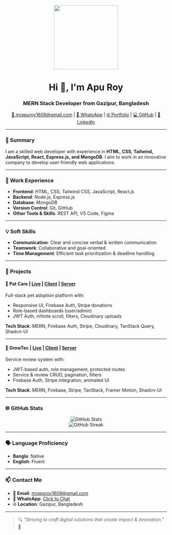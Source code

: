 
<div align="center">
  <img height="200" src="https://avatars.githubusercontent.com/u/167643270?s=400&u=f1c43ee1668420e97b4a031a2988a86357d90059&v=4"  />
</div>

<h1 align="center">Hi 👋, I'm Apu Roy</h1>
<h3 align="center">MERN Stack Developer from Gazipur, Bangladesh</h3>

<p align="center">
  <a href="mailto:mrapuroy1609@gmail.com">📧 mrapuroy1609@gmail.com</a> |
  <a href="https://wa.me/8801904773653">📱 WhatsApp</a> |
  <a href="https://your-portfolio-link.com" target="_blank">🌐 Portfolio</a> |
  <a href="https://github.com/ActiveShayun">💻 GitHub</a> |
  <a href="https://www.linkedin.com/in/your-linkedin">🔗 LinkedIn</a>
</p>

---

### 🧾 Summary
I am a skilled web developer with experience in **HTML, CSS, Tailwind, JavaScript, React, Express.js, and MongoDB**. I aim to work in an innovative company to develop user-friendly web applications.

---

### 💼 Work Experience

- **Frontend**: HTML, CSS, Tailwind CSS, JavaScript, React.js  
- **Backend**: Node.js, Express.js  
- **Database**: MongoDB  
- **Version Control**: Git, GitHub  
- **Other Tools & Skills**: REST API, VS Code, Figma  

---

### 💡 Soft Skills

- **Communication**: Clear and concise verbal & written communication  
- **Teamwork**: Collaborative and goal-oriented  
- **Time Management**: Efficient task prioritization & deadline handling  

---

### 🚀 Projects

#### 🔹 Pat Care | [Live](#) | [Client](#) | [Server](#)
Full-stack pet adoption platform with:
- Responsive UI, Firebase Auth, Stripe donations
- Role-based dashboards (user/admin)
- JWT Auth, infinite scroll, filters, Cloudinary uploads

**Tech Stack**: MERN, Firebase Auth, Stripe, Cloudinary, TanStack Query, Shadcn-UI

---

#### 🔹 GrowTec | [Live](#) | [Client](#) | [Server](#)
Service review system with:
- JWT-based auth, role management, protected routes
- Service & review CRUD, pagination, filters
- Firebase Auth, Stripe integration, animated UI

**Tech Stack**: MERN, Firebase, Stripe, TanStack, Framer Motion, Shadcn-UI

---

### 🌐 GitHub Stats

<p align="center">
   <img src="https://github-readme-stats.vercel.app/api?username=ActiveShayun&show_icons=true&count_private=true&hide=prs&theme=radical&v=2" alt="GitHub Stats" />

  <br/>
  <img src="https://nirzak-streak-stats.vercel.app?user=ActiveShayun&theme=dracula&v=1" alt="GitHub Streak" />
</p>

---

### 🗣️ Language Proficiency

- **Bangla**: Native  
- **English**: Fluent

---

### 📫 Contact Me

- 📧 **Email**: [mrapuroy1609@gmail.com](mailto:mrapuroy1609@gmail.com)  
- 💬 **WhatsApp**: [Click to Chat](https://wa.me/8801904773653)  
- 🌐 **Location**: Gazipur, Bangladesh

---

> 🔍 _"Striving to craft digital solutions that create impact & innovation."_ 🚀

